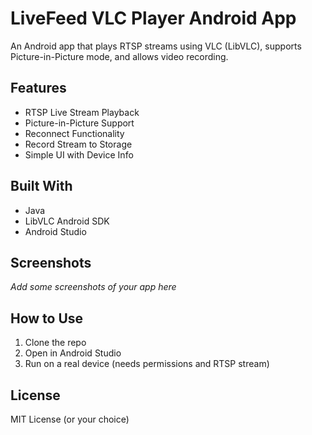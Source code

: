 # LiveFeed VLC Player Android App

An Android app that plays RTSP streams using VLC (LibVLC), supports Picture-in-Picture mode, and allows video recording.

## Features
- RTSP Live Stream Playback
- Picture-in-Picture Support
- Reconnect Functionality
- Record Stream to Storage
- Simple UI with Device Info

## Built With
- Java
- LibVLC Android SDK
- Android Studio

## Screenshots
_Add some screenshots of your app here_

## How to Use
1. Clone the repo
2. Open in Android Studio
3. Run on a real device (needs permissions and RTSP stream)

## License
MIT License (or your choice)
